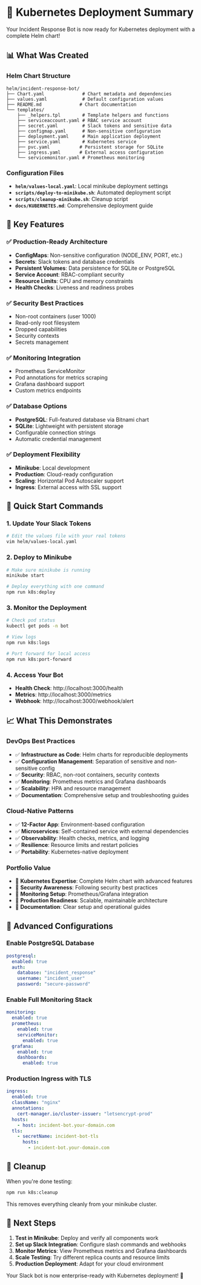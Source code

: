 # 🚀 Kubernetes Deployment Summary

Your Incident Response Bot is now ready for Kubernetes deployment with a complete Helm chart!

## 📊 What Was Created

### Helm Chart Structure
```
helm/incident-response-bot/
├── Chart.yaml              # Chart metadata and dependencies
├── values.yaml             # Default configuration values
├── README.md              # Chart documentation
└── templates/
    ├── _helpers.tpl        # Template helpers and functions
    ├── serviceaccount.yaml # RBAC service account
    ├── secret.yaml         # Slack tokens and sensitive data
    ├── configmap.yaml      # Non-sensitive configuration
    ├── deployment.yaml     # Main application deployment
    ├── service.yaml        # Kubernetes service
    ├── pvc.yaml           # Persistent storage for SQLite
    ├── ingress.yaml       # External access configuration
    └── servicemonitor.yaml # Prometheus monitoring
```

### Configuration Files
- **`helm/values-local.yaml`**: Local minikube deployment settings
- **`scripts/deploy-to-minikube.sh`**: Automated deployment script
- **`scripts/cleanup-minikube.sh`**: Cleanup script
- **`docs/KUBERNETES.md`**: Comprehensive deployment guide

## 🎯 Key Features

### ✅ Production-Ready Architecture
- **ConfigMaps**: Non-sensitive configuration (NODE_ENV, PORT, etc.)
- **Secrets**: Slack tokens and database credentials
- **Persistent Volumes**: Data persistence for SQLite or PostgreSQL
- **Service Account**: RBAC-compliant security
- **Resource Limits**: CPU and memory constraints
- **Health Checks**: Liveness and readiness probes

### ✅ Security Best Practices
- Non-root containers (user 1000)
- Read-only root filesystem
- Dropped capabilities
- Security contexts
- Secrets management

### ✅ Monitoring Integration
- Prometheus ServiceMonitor
- Pod annotations for metrics scraping
- Grafana dashboard support
- Custom metrics endpoints

### ✅ Database Options
- **PostgreSQL**: Full-featured database via Bitnami chart
- **SQLite**: Lightweight with persistent storage
- Configurable connection strings
- Automatic credential management

### ✅ Deployment Flexibility
- **Minikube**: Local development
- **Production**: Cloud-ready configuration
- **Scaling**: Horizontal Pod Autoscaler support
- **Ingress**: External access with SSL support

## 🚀 Quick Start Commands

### 1. Update Your Slack Tokens
```bash
# Edit the values file with your real tokens
vim helm/values-local.yaml
```

### 2. Deploy to Minikube
```bash
# Make sure minikube is running
minikube start

# Deploy everything with one command
npm run k8s:deploy
```

### 3. Monitor the Deployment
```bash
# Check pod status
kubectl get pods -n bot

# View logs
npm run k8s:logs

# Port forward for local access
npm run k8s:port-forward
```

### 4. Access Your Bot
- **Health Check**: http://localhost:3000/health
- **Metrics**: http://localhost:3000/metrics
- **Webhook**: http://localhost:3000/webhook/alert

## 📈 What This Demonstrates

### DevOps Best Practices
- ✅ **Infrastructure as Code**: Helm charts for reproducible deployments
- ✅ **Configuration Management**: Separation of sensitive and non-sensitive config
- ✅ **Security**: RBAC, non-root containers, security contexts
- ✅ **Monitoring**: Prometheus metrics and Grafana dashboards
- ✅ **Scalability**: HPA and resource management
- ✅ **Documentation**: Comprehensive setup and troubleshooting guides

### Cloud-Native Patterns
- ✅ **12-Factor App**: Environment-based configuration
- ✅ **Microservices**: Self-contained service with external dependencies
- ✅ **Observability**: Health checks, metrics, and logging
- ✅ **Resilience**: Resource limits and restart policies
- ✅ **Portability**: Kubernetes-native deployment

### Portfolio Value
- 🎯 **Kubernetes Expertise**: Complete Helm chart with advanced features
- 🎯 **Security Awareness**: Following security best practices
- 🎯 **Monitoring Setup**: Prometheus/Grafana integration
- 🎯 **Production Readiness**: Scalable, maintainable architecture
- 🎯 **Documentation**: Clear setup and operational guides

## 🔧 Advanced Configurations

### Enable PostgreSQL Database
```yaml
postgresql:
  enabled: true
  auth:
    database: "incident_response"
    username: "incident_user"
    password: "secure-password"
```

### Enable Full Monitoring Stack
```yaml
monitoring:
  enabled: true
  prometheus:
    enabled: true
    serviceMonitor:
      enabled: true
  grafana:
    enabled: true
    dashboards:
      enabled: true
```

### Production Ingress with TLS
```yaml
ingress:
  enabled: true
  className: "nginx"
  annotations:
    cert-manager.io/cluster-issuer: "letsencrypt-prod"
  hosts:
    - host: incident-bot.your-domain.com
  tls:
    - secretName: incident-bot-tls
      hosts:
        - incident-bot.your-domain.com
```

## 🧹 Cleanup

When you're done testing:
```bash
npm run k8s:cleanup
```

This removes everything cleanly from your minikube cluster.

## 🎉 Next Steps

1. **Test in Minikube**: Deploy and verify all components work
2. **Set up Slack Integration**: Configure slash commands and webhooks
3. **Monitor Metrics**: View Prometheus metrics and Grafana dashboards
4. **Scale Testing**: Try different replica counts and resource limits
5. **Production Deployment**: Adapt for your cloud environment

Your Slack bot is now enterprise-ready with Kubernetes deployment! 🚀
